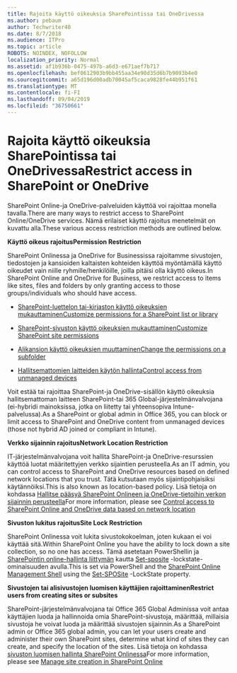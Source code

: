 ```yaml
---
title: Rajoita käyttö oikeuksia SharePointissa tai OneDrivessa
ms.author: pebaum
author: Techwriter40
ms.date: 8/7/2018
ms.audience: ITPro
ms.topic: article
ROBOTS: NOINDEX, NOFOLLOW
localization_priority: Normal
ms.assetid: af1b936b-0475-497b-a6d3-e671aef7b717
ms.openlocfilehash: bef0612903b9bb455aa34e90d35d6b7b9093b4e0
ms.sourcegitcommit: a65d196d00adb70045af5caca9828fe44b951f61
ms.translationtype: MT
ms.contentlocale: fi-FI
ms.lasthandoff: 09/04/2019
ms.locfileid: "36750661"
---
```

# <a name="restrict-access-in-sharepoint-or-onedrive"></a><span data-ttu-id="8fa30-102">Rajoita käyttö oikeuksia SharePointissa tai OneDrivessa</span><span class="sxs-lookup"><span data-stu-id="8fa30-102">Restrict access in SharePoint or OneDrive</span></span>

<span data-ttu-id="8fa30-103">SharePoint Online-ja OneDrive-palveluiden käyttöä voi rajoittaa monella tavalla.</span><span class="sxs-lookup"><span data-stu-id="8fa30-103">There are many ways to restrict access to SharePoint Online/OneDrive services.</span></span> <span data-ttu-id="8fa30-104">Nämä erilaiset käyttö rajoitus menetelmät on kuvattu alla.</span><span class="sxs-lookup"><span data-stu-id="8fa30-104">These various access restriction methods are outlined below.</span></span> 

<span data-ttu-id="8fa30-105">**Käyttö oikeus rajoitus**</span><span class="sxs-lookup"><span data-stu-id="8fa30-105">**Permission Restriction**</span></span>

<span data-ttu-id="8fa30-106">SharePoint Onlinessa ja OneDrive for Businessissa rajoitamme sivustojen, tiedostojen ja kansioiden kaltaisten kohteiden käyttöä myöntämällä käyttö oikeudet vain niille ryhmille/henkilöille, joilla pitäisi olla käyttö oikeus.</span><span class="sxs-lookup"><span data-stu-id="8fa30-106">In SharePoint Online and OneDrive for Business, we restrict access to items like sites, files and folders by only granting access to those groups/individuals who should have access.</span></span>

- [<span data-ttu-id="8fa30-107">SharePoint-luettelon tai-kirjaston käyttö oikeuksien mukauttaminen</span><span class="sxs-lookup"><span data-stu-id="8fa30-107">Customize permissions for a SharePoint list or library</span></span>](https://support.office.com/article/Customize-permissions-for-a-SharePoint-list-or-library-02d770f3-59eb-4910-a608-5f84cc297782)

- [<span data-ttu-id="8fa30-108">SharePoint-sivuston käyttö oikeuksien mukauttaminen</span><span class="sxs-lookup"><span data-stu-id="8fa30-108">Customize SharePoint site permissions</span></span>](https://docs.microsoft.com/sharepoint/customize-sharepoint-site-permissions)

- [<span data-ttu-id="8fa30-109">Alikansion käyttö oikeuksien muuttaminen</span><span class="sxs-lookup"><span data-stu-id="8fa30-109">Change the permissions on a subfolder</span></span>](https://support.office.com/article/Change-the-permissions-on-a-subfolder-5427BD7C-F20A-4F75-8CF2-5359DD45A1A6)

- [<span data-ttu-id="8fa30-110">Hallitsemattomien laitteiden käytön hallinta</span><span class="sxs-lookup"><span data-stu-id="8fa30-110">Control access from unmanaged devices</span></span>](https://docs.microsoft.com/sharepoint/control-access-from-unmanaged-devices)

<span data-ttu-id="8fa30-111">Voit estää tai rajoittaa SharePoint-ja OneDrive-sisällön käyttö oikeuksia hallitsemattoman laitteen SharePoint-tai 365 Global-järjestelmänvalvojana (ei-hybridi mainoksissa, jotka on liitetty tai yhteensopiva Intune-palvelussa).</span><span class="sxs-lookup"><span data-stu-id="8fa30-111">As a SharePoint or global admin in Office 365, you can block or limit access to SharePoint and OneDrive content from unmanaged devices (those not hybrid AD joined or compliant in Intune).</span></span>

<span data-ttu-id="8fa30-112">**Verkko sijainnin rajoitus**</span><span class="sxs-lookup"><span data-stu-id="8fa30-112">**Network Location Restriction**</span></span>

<span data-ttu-id="8fa30-113">IT-järjestelmänvalvojana voit hallita SharePoint-ja OneDrive-resurssien käyttöä luotat määritettyjen verkko sijaintien perusteella.</span><span class="sxs-lookup"><span data-stu-id="8fa30-113">As an IT admin, you can control access to SharePoint and OneDrive resources based on defined network locations that you trust.</span></span> <span data-ttu-id="8fa30-114">Tätä kutsutaan myös sijaintipohjaisiksi käytännöiksi.</span><span class="sxs-lookup"><span data-stu-id="8fa30-114">This is also known as location-based policy.</span></span> <span data-ttu-id="8fa30-115">Lisä tietoja on kohdassa [Hallitse pääsyä SharePoint Onlineen ja OneDrive-tietoihin verkon sijainnin perusteella](https://docs.microsoft.com/sharepoint/control-access-based-on-network-location)</span><span class="sxs-lookup"><span data-stu-id="8fa30-115">For more information, please see [Control access to SharePoint Online and OneDrive data based on network location](https://docs.microsoft.com/sharepoint/control-access-based-on-network-location)</span></span>

<span data-ttu-id="8fa30-116">**Sivuston lukitus rajoitus**</span><span class="sxs-lookup"><span data-stu-id="8fa30-116">**Site Lock Restriction**</span></span> 

<span data-ttu-id="8fa30-117">SharePoint Onlinessa voit lukita sivustokokoelman, joten kukaan ei voi käyttää sitä.</span><span class="sxs-lookup"><span data-stu-id="8fa30-117">Within SharePoint Online you have the ability to lock down a site collection, so no one has access.</span></span> <span data-ttu-id="8fa30-118">Tämä asetetaan PowerShellin ja [SharePointin online-hallinta liittymän](https://docs.microsoft.com/powershell/sharepoint/sharepoint-online/connect-sharepoint-online?view=sharepoint-ps) kautta [Set-sposite](https://docs.microsoft.com/powershell/module/sharepoint-online/set-sposite?view=sharepoint-ps) -lockstate-ominaisuuden avulla.</span><span class="sxs-lookup"><span data-stu-id="8fa30-118">This is set via PowerShell and the [SharePoint Online Management Shell](https://docs.microsoft.com/powershell/sharepoint/sharepoint-online/connect-sharepoint-online?view=sharepoint-ps) using the [Set-SPOSite](https://docs.microsoft.com/powershell/module/sharepoint-online/set-sposite?view=sharepoint-ps) -LockState property.</span></span>

<span data-ttu-id="8fa30-119">**Sivustojen tai alisivustojen luomisen käyttäjien rajoittaminen**</span><span class="sxs-lookup"><span data-stu-id="8fa30-119">**Restrict users from creating sites or subsites**</span></span>

<span data-ttu-id="8fa30-120">SharePoint-järjestelmänvalvojana tai Office 365 Global Adminissa voit antaa käyttäjien luoda ja hallinnoida omia SharePoint-sivustoja, määrittää, millaisia sivustoja he voivat luoda ja määrittää sivustojen sijainnin.</span><span class="sxs-lookup"><span data-stu-id="8fa30-120">As a SharePoint admin or Office 365 global admin, you can let your users create and administer their own SharePoint sites, determine what kind of sites they can create, and specify the location of the sites.</span></span> <span data-ttu-id="8fa30-121">Lisä tietoja on kohdassa [sivuston luomisen hallinta SharePoint Onlinessa](https://docs.microsoft.com/sharepoint/manage-site-creation)</span><span class="sxs-lookup"><span data-stu-id="8fa30-121">For more information, please see [Manage site creation in SharePoint Online](https://docs.microsoft.com/sharepoint/manage-site-creation)</span></span>


